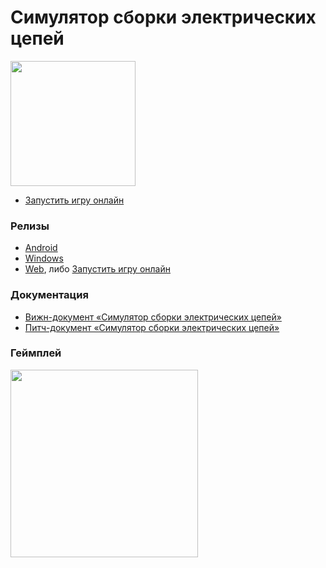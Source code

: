 # Симулятор сборки электрических цепей

<img src="https://github.com/VyacheslavPridchin/CircuitSimulator/blob/main/Media/Icon.ico?raw=true" width="200"/><br>
- [Запустить игру онлайн](https://dstu.online/circuit_simulator)
### Релизы
- [Android](https://github.com/VyacheslavPridchin/CircuitSimulator/releases/tag/Android)
- [Windows](https://github.com/VyacheslavPridchin/CircuitSimulator/releases/tag/Windows)
- [Web](https://github.com/VyacheslavPridchin/CircuitSimulator/releases/tag/Web), либо [Запустить игру онлайн](https://dstu.online/circuit_simulator) 
### Документация
- [Вижн-документ «Симулятор сборки электрических цепей»](https://view.officeapps.live.com/op/view.aspx?src=https://github.com/VyacheslavPridchin/CircuitSimulator/blob/main/Media/Vision%20Document.docx?raw=true)
- [Питч-документ «Симулятор сборки электрических цепей»](https://view.officeapps.live.com/op/view.aspx?src=https://github.com/VyacheslavPridchin/CircuitSimulator/blob/main/Media/Pitch%20Document.docx?raw=true)
### Геймплей
<img src="https://github.com/VyacheslavPridchin/CircuitSimulator/blob/main/Media/Gameplay.gif?raw=true" width="300"/>
